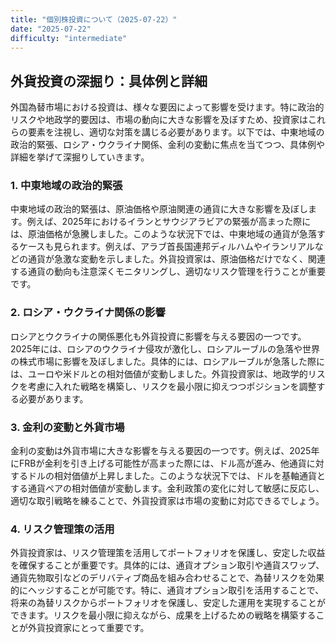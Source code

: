 ```yaml
---
title: "個別株投資について（2025-07-22）"
date: "2025-07-22"
difficulty: "intermediate"
---
```


## 外貨投資の深掘り：具体例と詳細

外国為替市場における投資は、様々な要因によって影響を受けます。特に政治的リスクや地政学的要因は、市場の動向に大きな影響を及ぼすため、投資家はこれらの要素を注視し、適切な対策を講じる必要があります。以下では、中東地域の政治的緊張、ロシア・ウクライナ関係、金利の変動に焦点を当てつつ、具体例や詳細を挙げて深掘りしていきます。

### 1. 中東地域の政治的緊張

中東地域の政治的緊張は、原油価格や原油関連の通貨に大きな影響を及ぼします。例えば、2025年におけるイランとサウジアラビアの緊張が高まった際には、原油価格が急騰しました。このような状況下では、中東地域の通貨が急落するケースも見られます。例えば、アラブ首長国連邦ディルハムやイランリアルなどの通貨が急激な変動を示しました。外貨投資家は、原油価格だけでなく、関連する通貨の動向も注意深くモニタリングし、適切なリスク管理を行うことが重要です。

### 2. ロシア・ウクライナ関係の影響

ロシアとウクライナの関係悪化も外貨投資に影響を与える要因の一つです。2025年には、ロシアのウクライナ侵攻が激化し、ロシアルーブルの急落や世界の株式市場に影響を及ぼしました。具体的には、ロシアルーブルが急落した際には、ユーロや米ドルとの相対価値が変動しました。外貨投資家は、地政学的リスクを考慮に入れた戦略を構築し、リスクを最小限に抑えつつポジションを調整する必要があります。

### 3. 金利の変動と外貨市場

金利の変動は外貨市場に大きな影響を与える要因の一つです。例えば、2025年にFRBが金利を引き上げる可能性が高まった際には、ドル高が進み、他通貨に対するドルの相対価値が上昇しました。このような状況下では、ドルを基軸通貨とする通貨ペアの相対価値が変動します。金利政策の変化に対して敏感に反応し、適切な取引戦略を練ることで、外貨投資家は市場の変動に対応できるでしょう。

### 4. リスク管理策の活用

外貨投資家は、リスク管理策を活用してポートフォリオを保護し、安定した収益を確保することが重要です。具体的には、通貨オプション取引や通貨スワップ、通貨先物取引などのデリバティブ商品を組み合わせることで、為替リスクを効果的にヘッジすることが可能です。特に、通貨オプション取引を活用することで、将来の為替リスクからポートフォリオを保護し、安定した運用を実現することができます。リスクを最小限に抑えながら、成果を上げるための戦略を構築することが外貨投資家にとって重要です。
